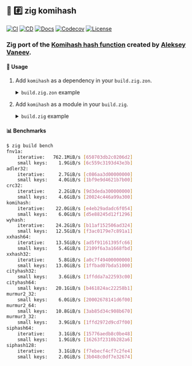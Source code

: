 ## :lizard: :hash: **zig komihash**

[![CI][ci-shield]][ci-url]
[![CD][cd-shield]][cd-url]
[![Docs][docs-shield]][docs-url]
[![Codecov][codecov-shield]][codecov-url]
[![License][license-shield]][license-url]

### Zig port of the [Komihash hash function](https://github.com/avaneev/komihash) created by [Aleksey Vaneev](https://github.com/avaneev).

#### :rocket: Usage

1. Add `komihash` as a dependency in your `build.zig.zon`.

    <details>

    <summary><code>build.zig.zon</code> example</summary>

    ```zig
    .{
        .name = "<name_of_your_package>",
        .version = "<version_of_your_package>",
        .dependencies = .{
            .komihash = .{
                .url = "https://github.com/tensorush/zig-komihash/archive/<git_tag_or_commit_hash>.tar.gz",
                .hash = "<package_hash>",
            },
        },
    }
    ```

    Set `<package_hash>` to `12200000000000000000000000000000000000000000000000000000000000000000`, and Zig will provide the correct found value in an error message.

    </details>

2. Add `komihash` as a module in your `build.zig`.

    <details>

    <summary><code>build.zig</code> example</summary>

    ```zig
    const komihash = b.dependency("komihash", .{});
    exe.addModule("komihash", komihash.module("komihash"));
    ```

    </details>

#### :bar_chart: Benchmarks

```bash
$ zig build bench
fnv1a:
    iterative:   762.1MiB/s [650703db2c0206d2]
    small keys:    1.9GiB/s [6c559c3193d43e3b]
adler32:
    iterative:     2.7GiB/s [c086aa3d00000000]
    small keys:    4.0GiB/s [1bf9e9d4621b7b00]
crc32:
    iterative:     2.2GiB/s [9d3deda300000000]
    small keys:    4.6GiB/s [20024c446a99a300]
komihash:
    iterative:    22.0GiB/s [e4eb29adadc6f054]
    small keys:    6.0GiB/s [d5e88245d12f1296]
wyhash:
    iterative:    24.2GiB/s [b11af152506ad324]
    small keys:   12.5GiB/s [f3ac0179e7c891a1]
xxhash64:
    iterative:    13.5GiB/s [ad5f91161395fc66]
    small keys:    5.4GiB/s [2109f6a3a1668fbd]
xxhash32:
    iterative:     5.8GiB/s [a0c7f49400000000]
    small keys:   13.0GiB/s [1ffbad07bda51000]
cityhash32:
    small keys:    3.6GiB/s [1ffdda7a22593c00]
cityhash64:
    small keys:   20.1GiB/s [b461824ac22258b1]
murmur2_32:
    small keys:    6.0GiB/s [20002678141d6f00]
murmur2_64:
    small keys:   10.8GiB/s [3ab85d34c908b670]
murmur3_32:
    small keys:    3.9GiB/s [1ffd2972d9cd7f00]
siphash64:
    iterative:     3.1GiB/s [15776aedb8c0be48]
    small keys:    1.9GiB/s [16263f2310b282a6]
siphash128:
    iterative:     3.1GiB/s [f7ebecf4cf7c2fe4]
    small keys:    2.0GiB/s [3b048c0df7e32674]
```

<!-- MARKDOWN LINKS -->

[ci-shield]: https://img.shields.io/github/actions/workflow/status/tensorush/zig-komihash/ci.yaml?branch=main&style=for-the-badge&logo=github&label=CI&labelColor=black
[ci-url]: https://github.com/tensorush/zig-komihash/blob/main/.github/workflows/ci.yaml
[cd-shield]: https://img.shields.io/github/actions/workflow/status/tensorush/zig-komihash/cd.yaml?branch=main&style=for-the-badge&logo=github&label=CD&labelColor=black
[cd-url]: https://github.com/tensorush/zig-komihash/blob/main/.github/workflows/cd.yaml
[docs-shield]: https://img.shields.io/badge/click-F6A516?style=for-the-badge&logo=zig&logoColor=F6A516&label=docs&labelColor=black
[docs-url]: https://tensorush.github.io/zig-komihash
[codecov-shield]: https://img.shields.io/codecov/c/github/tensorush/zig-komihash?style=for-the-badge&labelColor=black
[codecov-url]: https://app.codecov.io/gh/tensorush/zig-komihash
[license-shield]: https://img.shields.io/github/license/tensorush/zig-komihash.svg?style=for-the-badge&labelColor=black
[license-url]: https://github.com/tensorush/zig-komihash/blob/main/LICENSE.md
